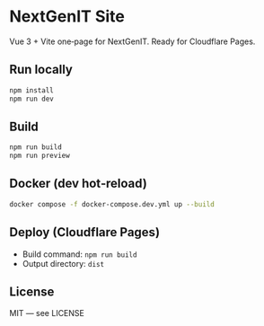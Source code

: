 # NextGenIT Site

Vue 3 + Vite one‑page for NextGenIT. Ready for Cloudflare Pages.

## Run locally

```bash
npm install
npm run dev
```

## Build

```bash
npm run build
npm run preview
```

## Docker (dev hot‑reload)

```bash
docker compose -f docker-compose.dev.yml up --build
```

## Deploy (Cloudflare Pages)

- Build command: `npm run build`
- Output directory: `dist`

## License

MIT — see LICENSE